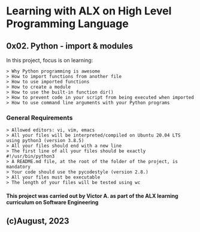 # Learning with ALX on High Level Programming Language
## 0x02. Python - import & modules

In this project, focus is on learning:

	> Why Python programming is awesome
	> How to import functions from another file
	> How to use imported functions
	> How to create a module
	> How to use the built-in function dir()
	> How to prevent code in your script from being executed when imported
	> How to use command line arguments with your Python programs

### General Requirements

	> Allowed editors: vi, vim, emacs
	> All your files will be interpreted/compiled on Ubuntu 20.04 LTS using python3 (version 3.8.5)
	> All your files should end with a new line
	> The first line of all your files should be exactly #!/usr/bin/python3
	> A README.md file, at the root of the folder of the project, is mandatory
	> Your code should use the pycodestyle (version 2.8.)
	> All your files must be executable
	> The length of your files will be tested using wc

#### This project was carried out by Victor A. as part of the ALX learning curriculum on Software Engineering

## (c)August, 2023
